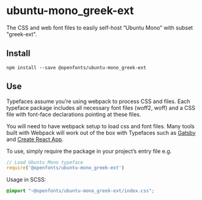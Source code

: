 
# ubuntu-mono_greek-ext

The CSS and web font files to easily self-host “Ubuntu Mono” with subset "greek-ext".

## Install

`npm install --save @openfonts/ubuntu-mono_greek-ext`

## Use

Typefaces assume you’re using webpack to process CSS and files. Each typeface
package includes all necessary font files (woff2, woff) and a CSS file with
font-face declarations pointing at these files.

You will need to have webpack setup to load css and font files. Many tools built
with Webpack will work out of the box with Typefaces such as [Gatsby](https://github.com/gatsbyjs/gatsby)
and [Create React App](https://github.com/facebookincubator/create-react-app).

To use, simply require the package in your project’s entry file e.g.

```javascript
// Load Ubuntu Mono typeface
require('@openfonts/ubuntu-mono_greek-ext')
```

Usage in SCSS:
```scss
@import "~@openfonts/ubuntu-mono_greek-ext/index.css";
```
